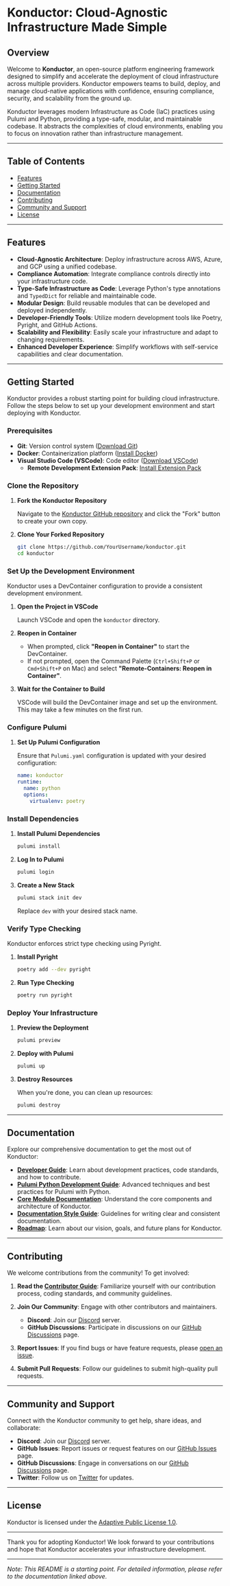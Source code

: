 # Konductor: Cloud-Agnostic Infrastructure Made Simple

## Overview

Welcome to **Konductor**, an open-source platform engineering framework designed to simplify and accelerate the deployment of cloud infrastructure across multiple providers. Konductor empowers teams to build, deploy, and manage cloud-native applications with confidence, ensuring compliance, security, and scalability from the ground up.

Konductor leverages modern Infrastructure as Code (IaC) practices using Pulumi and Python, providing a type-safe, modular, and maintainable codebase. It abstracts the complexities of cloud environments, enabling you to focus on innovation rather than infrastructure management.

---

## Table of Contents

- [Features](#features)
- [Getting Started](#getting-started)
- [Documentation](#documentation)
- [Contributing](#contributing)
- [Community and Support](#community-and-support)
- [License](#license)

---

## Features

- **Cloud-Agnostic Architecture**: Deploy infrastructure across AWS, Azure, and GCP using a unified codebase.
- **Compliance Automation**: Integrate compliance controls directly into your infrastructure code.
- **Type-Safe Infrastructure as Code**: Leverage Python's type annotations and `TypedDict` for reliable and maintainable code.
- **Modular Design**: Build reusable modules that can be developed and deployed independently.
- **Developer-Friendly Tools**: Utilize modern development tools like Poetry, Pyright, and GitHub Actions.
- **Scalability and Flexibility**: Easily scale your infrastructure and adapt to changing requirements.
- **Enhanced Developer Experience**: Simplify workflows with self-service capabilities and clear documentation.

---

## Getting Started

Konductor provides a robust starting point for building cloud infrastructure. Follow the steps below to set up your development environment and start deploying with Konductor.

### Prerequisites

- **Git**: Version control system ([Download Git](https://git-scm.com/downloads))
- **Docker**: Containerization platform ([Install Docker](https://docs.docker.com/get-docker/))
- **Visual Studio Code (VSCode)**: Code editor ([Download VSCode](https://code.visualstudio.com/))
  - **Remote Development Extension Pack**: [Install Extension Pack](https://marketplace.visualstudio.com/items?itemName=ms-vscode-remote.vscode-remote-extensionpack)

### Clone the Repository

1. **Fork the Konductor Repository**

   Navigate to the [Konductor GitHub repository](https://github.com/konductor/konductor) and click the "Fork" button to create your own copy.

2. **Clone Your Forked Repository**

   ```bash
   git clone https://github.com/YourUsername/konductor.git
   cd konductor
   ```

### Set Up the Development Environment

Konductor uses a DevContainer configuration to provide a consistent development environment.

1. **Open the Project in VSCode**

   Launch VSCode and open the `konductor` directory.

2. **Reopen in Container**

   - When prompted, click **"Reopen in Container"** to start the DevContainer.
   - If not prompted, open the Command Palette (`Ctrl+Shift+P` or `Cmd+Shift+P` on Mac) and select **"Remote-Containers: Reopen in Container"**.

3. **Wait for the Container to Build**

   VSCode will build the DevContainer image and set up the environment. This may take a few minutes on the first run.


### Configure Pulumi

1. **Set Up Pulumi Configuration**

   Ensure that `Pulumi.yaml` configuration is updated with your desired configuration:

   ```yaml
   name: konductor
   runtime:
     name: python
     options:
       virtualenv: poetry
   ```
### Install Dependencies

1. **Install Pulumi Dependencies**

   ```bash
   pulumi install
   ```

2. **Log In to Pulumi**

   ```bash
   pulumi login
   ```

3. **Create a New Stack**

   ```bash
   pulumi stack init dev
   ```

   Replace `dev` with your desired stack name.

### Verify Type Checking

Konductor enforces strict type checking using Pyright.

1. **Install Pyright**

   ```bash
   poetry add --dev pyright
   ```

2. **Run Type Checking**

   ```bash
   poetry run pyright
   ```

### Deploy Your Infrastructure

1. **Preview the Deployment**

   ```bash
   pulumi preview
   ```

2. **Deploy with Pulumi**

   ```bash
   pulumi up
   ```

3. **Destroy Resources**

   When you're done, you can clean up resources:

   ```bash
   pulumi destroy
   ```

---

## Documentation

Explore our comprehensive documentation to get the most out of Konductor:

- **[Developer Guide](./docs/developer_guide/README.md)**: Learn about development practices, code standards, and how to contribute.
- **[Pulumi Python Development Guide](./docs/developer_guide/pulumi-python.md)**: Advanced techniques and best practices for Pulumi with Python.
- **[Core Module Documentation](./docs/modules/core/README.md)**: Understand the core components and architecture of Konductor.
- **[Documentation Style Guide](./docs/developer_guide/documentation.md)**: Guidelines for writing clear and consistent documentation.
- **[Roadmap](./docs/developer_guide/ROADMAP.md)**: Learn about our vision, goals, and future plans for Konductor.

---

## Contributing

We welcome contributions from the community! To get involved:

1. **Read the [Contributor Guide](./CONTRIBUTING.md)**: Familiarize yourself with our contribution process, coding standards, and community guidelines.

2. **Join Our Community**: Engage with other contributors and maintainers.

   - **Discord**: Join our [Discord](https://discord.gg/VR9UhMrcFW) server.
   - **GitHub Discussions**: Participate in discussions on our [GitHub Discussions](https://github.com/konductor/konductor/discussions) page.

3. **Report Issues**: If you find bugs or have feature requests, please [open an issue](https://github.com/konductor/konductor/issues).

4. **Submit Pull Requests**: Follow our guidelines to submit high-quality pull requests.

---

## Community and Support

Connect with the Konductor community to get help, share ideas, and collaborate:

- **Discord**: Join our [Discord](https://discord.gg/VR9UhMrcFW) server.
- **GitHub Issues**: Report issues or request features on our [GitHub Issues](https://github.com/konductor/konductor/issues) page.
- **GitHub Discussions**: Engage in conversations on our [GitHub Discussions](https://github.com/konductor/konductor/discussions) page.
- **Twitter**: Follow us on [Twitter](https://twitter.com/konductor) for updates.

---

## License

Konductor is licensed under the [Adaptive Public License 1.0](./LICENSE).

---

Thank you for adopting Konductor! We look forward to your contributions and hope that Konductor accelerates your infrastructure development.

---

*Note: This README is a starting point. For detailed information, please refer to the documentation linked above.*

